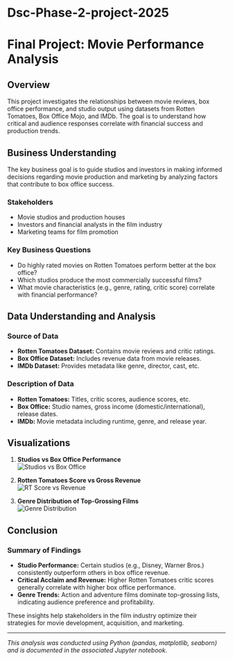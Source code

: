 # Dsc-Phase-2-project-2025
# Final Project: Movie Performance Analysis

## Overview
This project investigates the relationships between movie reviews, box office performance, and studio output using datasets from Rotten Tomatoes, Box Office Mojo, and IMDb. The goal is to understand how critical and audience responses correlate with financial success and production trends.

## Business Understanding
The key business goal is to guide studios and investors in making informed decisions regarding movie production and marketing by analyzing factors that contribute to box office success.

### Stakeholders
- Movie studios and production houses
- Investors and financial analysts in the film industry
- Marketing teams for film promotion

### Key Business Questions
- Do highly rated movies on Rotten Tomatoes perform better at the box office?
- Which studios produce the most commercially successful films?
- What movie characteristics (e.g., genre, rating, critic score) correlate with financial performance?

## Data Understanding and Analysis

### Source of Data
- **Rotten Tomatoes Dataset:** Contains movie reviews and critic ratings.
- **Box Office Dataset:** Includes revenue data from movie releases.
- **IMDb Dataset:** Provides metadata like genre, director, cast, etc.

### Description of Data
- **Rotten Tomatoes:** Titles, critic scores, audience scores, etc.
- **Box Office:** Studio names, gross income (domestic/international), release dates.
- **IMDb:** Movie metadata including runtime, genre, and release year.

## Visualizations

1. **Studios vs Box Office Performance**  
   ![Studios vs Box Office](https://via.placeholder.com/600x400?text=Studios+vs+Box+Office)

2. **Rotten Tomatoes Score vs Gross Revenue**  
   ![RT Score vs Revenue](https://via.placeholder.com/600x400?text=RT+Score+vs+Revenue)

3. **Genre Distribution of Top-Grossing Films**  
   ![Genre Distribution](https://via.placeholder.com/600x400?text=Genre+Distribution)

## Conclusion

### Summary of Findings
- **Studio Performance:** Certain studios (e.g., Disney, Warner Bros.) consistently outperform others in box office revenue.
- **Critical Acclaim and Revenue:** Higher Rotten Tomatoes critic scores generally correlate with higher box office performance.
- **Genre Trends:** Action and adventure films dominate top-grossing lists, indicating audience preference and profitability.

These insights help stakeholders in the film industry optimize their strategies for movie development, acquisition, and marketing.

---
*This analysis was conducted using Python (pandas, matplotlib, seaborn) and is documented in the associated Jupyter notebook.*
